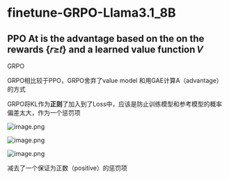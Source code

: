 # finetune-GRPO-Llama3.1_8B

PPO
At is the advantage based on the on the rewards {𝑟≥𝑡} and a learned value function 𝑉
---

GRPO

GRPO相比较于PPO，GRPO舍弃了value model 和用GAE计算A（advantage）的方式

GRPO将KL作为**正则**了加入到了Loss中，应该是防止训练模型和参考模型的概率偏差太大，作为一个惩罚项

![image.png](attachment:5bc3a0d5-3954-41c5-9682-d0ad37dc92f0:image.png)

![image.png](attachment:96d4385a-988e-4a9e-8443-8795c3c7a2aa:image.png)

![image.png](attachment:987739aa-f448-4317-9492-377790223c0c:image.png)

减去了一个保证为正数（positive）的惩罚项
